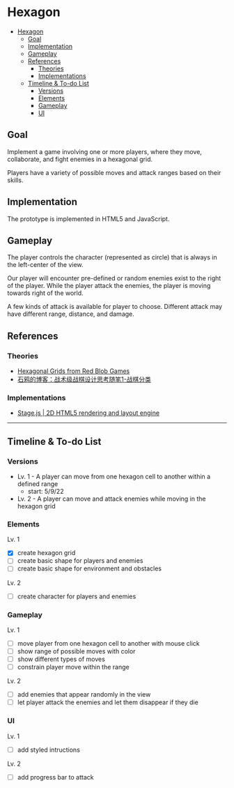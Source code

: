 # Hexagon
- [Hexagon](#hexagon)
  - [Goal](#goal)
  - [Implementation](#implementation)
  - [Gameplay](#gameplay)
  - [References](#references)
    - [Theories](#theories)
    - [Implementations](#implementations)
  - [Timeline & To-do List](#timeline--to-do-list)
    - [Versions](#versions)
    - [Elements](#elements)
    - [Gameplay](#gameplay-1)
    - [UI](#ui)

## Goal
Implement a game involving one or more players, where they move, collaborate, and fight enemies in a hexagonal grid. 

Players have a variety of possible moves and attack ranges based on their skills.

## Implementation
The prototype is implemented in HTML5 and JavaScript.

## Gameplay
The player controls the character (represented as circle) that is always in the left-center of the view.

Our player will encounter pre-defined or random enemies exist to the right of the player. While the player attack the enemies, the player is moving towards right of the world.

A few kinds of attack is available for player to choose. Different attack may have different range, distance, and damage.

## References
### Theories
* [Hexagonal Grids from Red Blob Games](https://www.redblobgames.com/grids/hexagons/)
* [石鸦的博客：战术级战棋设计思考随笔1-战棋分类](https://zafara-zd.github.io/blog/%E6%88%98%E6%9C%AF%E7%BA%A7%E6%88%98%E6%A3%8B%E8%AE%BE%E8%AE%A1%E6%80%9D%E8%80%83%E9%9A%8F%E7%AC%941-%E6%88%98%E6%A3%8B%E5%88%86%E7%B1%BB/)

### Implementations
* [Stage.js | 2D HTML5 rendering and layout engine](https://github.com/shakiba/stage.js)

--- 

## Timeline & To-do List
### Versions
* Lv. 1 - A player can move from one hexagon cell to another within a defined range
  * start: 5/9/22
* Lv. 2 - A player can move and attack enemies while moving in the hexagon grid
### Elements
Lv. 1
- [x] create hexagon grid
- [ ] create basic shape for players and enemies
- [ ] create basic shape for environment and obstacles

Lv. 2
- [ ] create character for players and enemies

### Gameplay
Lv. 1
- [ ] move player from one hexagon cell to another with mouse click
- [ ] show range of possible moves with color
- [ ] show different types of moves
- [ ] constrain player move within the range

Lv. 2
- [ ] add enemies that appear randomly in the view
- [ ] let player attack the enemies and let them disappear if they die

### UI
Lv. 1
- [ ] add styled intructions

Lv. 2
- [ ] add progress bar to attack